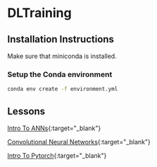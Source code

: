 # DLTraining


## Installation Instructions

Make sure that miniconda is installed.

### Setup the Conda environment

```bash
conda env create -f environment.yml
```


## Lessons

[Intro To ANNs](IntroToANN/IntroToANN.slides.html){:target="_blank"}

[Convolutional Neural Networks](CNNs/CNNs.slides.html){:target="_blank"}

[Intro To Pytorch](IntroToPytorch/IntroToPytorch.slides.html){:target="_blank"}